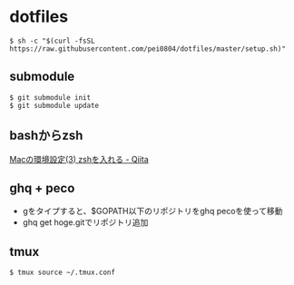 # dotfiles

```console
$ sh -c "$(curl -fsSL https://raw.githubusercontent.com/pei0804/dotfiles/master/setup.sh)"
```

## submodule

```
$ git submodule init
$ git submodule update
```

## bashからzsh

[Macの環境設定(3) zshを入れる - Qiita](http://qiita.com/nenokido2000/items/763a4af5c161ff5ede68)

## ghq + peco

- gをタイプすると、$GOPATH以下のリポジトリをghq pecoを使って移動
- ghq get hoge.gitでリポジトリ追加

## tmux

```console
$ tmux source ~/.tmux.conf
```
